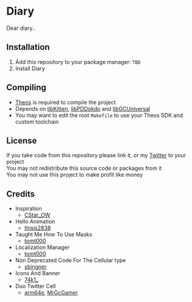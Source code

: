 # Diary
Dear diary..

## Installation
1. Add this repository to your package manager: `TBD`
2. Install Diary

## Compiling
  - [Theos](https://theos.dev/) is required to compile the project
  - Depends on [libKitten](https://github.com/schneelittchen/libKitten), [libPDDokdo](https://github.com/s8ngyu/libpddokdo) and [libGCUniversal](https://github.com/MrGcGamer/LibGcUniversalDocumentation)
  - You may want to edit the root `Makefile` to use your Theos SDK and custom toolchain

## License
If you take code from this repository please link it, or my [Twitter](https://twitter.com/schneelittchen) to your project<br>
You may not redistribute this source code or packages from it<br>
You may not use this project to make profit like money

## Credits
  - Inspiration
    - [CStar_OW](https://twitter.com/CStar_OW)
  - Hello Animation
    - [thisis2838](https://twitter.com/thisis2838)
  - Taught Me How To Use Masks
    - [tomt000](https://twitter.com/tomt000)
  - Localization Manager
    - [tomt000](https://twitter.com/tomt000)
  - Non Deprecated Code For The Cellular type
    - [sbingner](https://twitter.com/sbingner)
  - Icons And Banner
    - [74k1_](https://twitter.com/74k1_)
  - Duo Twitter Cell
    - [arm64e](https://twitter.com/arm64e), [MrGcGamer](https://twitter.com/MrGcGamer)